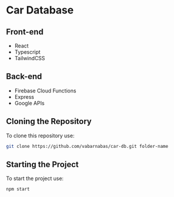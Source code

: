 # Car Database

## Front-end

- React
- Typescript
- TailwindCSS

## Back-end

- Firebase Cloud Functions
- Express
- Google APIs

## Cloning the Repository

To clone this repository use:

```zsh
git clone https://github.com/vabarnabas/car-db.git folder-name
```

## Starting the Project

To start the project use:

```zsh
npm start
```